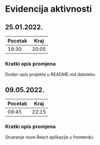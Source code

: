 # Evidencija aktivnosti

## 25.01.2022.
Pocetak | Kraj
------- | ----
19:30   | 20:05
### Kratki opis promjena
Dodan opis projekta u README.md datoteku

## 09.05.2022.
Pocetak | Kraj
------- | ----
09:45   | 22:15
### Kratki opis promjena
Stvaranje nove React aplikacije u frontendu